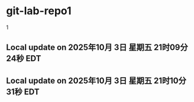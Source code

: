 # git-lab-repo1
1
## Local update on 2025年10月 3日 星期五 21时09分24秒 EDT
## Local update on 2025年10月 3日 星期五 21时10分31秒 EDT
